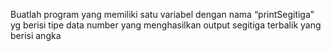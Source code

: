 Buatlah program yang memiliki satu variabel dengan nama “printSegitiga” yg berisi tipe data number yang menghasilkan output segitiga terbalik yang berisi angka
